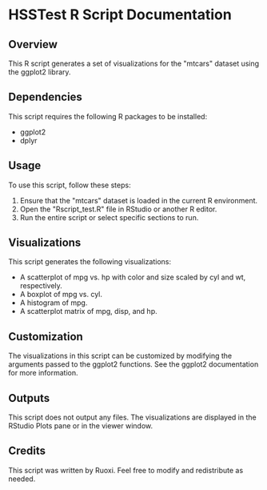 # HSSTest R Script Documentation

## Overview
This R script generates a set of visualizations for the "mtcars" dataset using the ggplot2 library.

## Dependencies
This script requires the following R packages to be installed:
- ggplot2
- dplyr

## Usage
To use this script, follow these steps:
1. Ensure that the "mtcars" dataset is loaded in the current R environment.
2. Open the "Rscript_test.R" file in RStudio or another R editor.
3. Run the entire script or select specific sections to run.

## Visualizations
This script generates the following visualizations:
- A scatterplot of mpg vs. hp with color and size scaled by cyl and wt, respectively.
- A boxplot of mpg vs. cyl.
- A histogram of mpg.
- A scatterplot matrix of mpg, disp, and hp.

## Customization
The visualizations in this script can be customized by modifying the arguments passed to the ggplot2 functions. See the ggplot2 documentation for more information.

## Outputs
This script does not output any files. The visualizations are displayed in the RStudio Plots pane or in the viewer window.

## Credits
This script was written by Ruoxi. Feel free to modify and redistribute as needed.


